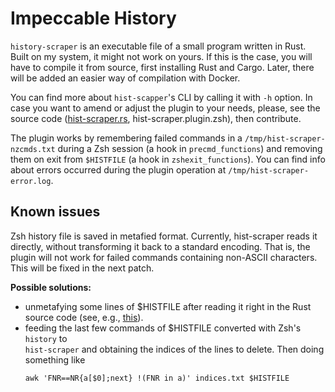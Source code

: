 # Impeccable History

<!-- Make your history shameless by dismissing all commands that failed. -->

`history-scraper` is an executable file of a small program written in Rust.
Built on my system, it might not work on yours. If this is the case, you will
have to compile it from source, first installing Rust and Cargo. Later, there
will be added an easier way of compilation with Docker.

You can find more about `hist-scapper`'s CLI by calling it with `-h` option. In
case you want to amend or adjust the plugin to your needs, please, see the
source code ([hist-scraper.rs](src/hist-scapper.rs), hist-scraper.plugin.zsh),
then contribute.

The plugin works by remembering failed commands in a
`/tmp/hist-scraper-nzcmds.txt` during a Zsh session (a hook in
`precmd_functions`) and removing them on exit from `$HISTFILE` (a hook in
`zshexit_functions`). You can find info about errors occurred during the plugin
operation at `/tmp/hist-scraper-error.log`.

## Known issues

Zsh history file is saved in metafied format. Currently, hist-scraper reads it
directly, without transforming it back to a standard encoding. That is, the
plugin will not work for failed commands containing non-ASCII characters. This
will be fixed in the next patch.

**Possible solutions:**

- unmetafying some lines of $HISTFILE after reading it right in the Rust source
  code (see, e.g., [this](https://www.zsh.org/mla/users/2011/msg00154.html)).
- feeding the last few commands of $HISTFILE converted with Zsh's `history` to
  <br> `hist-scraper` and obtaining the indices of the lines to delete. Then
  doing something like
  ```
  awk 'FNR==NR{a[$0];next} !(FNR in a)' indices.txt $HISTFILE
  ```

